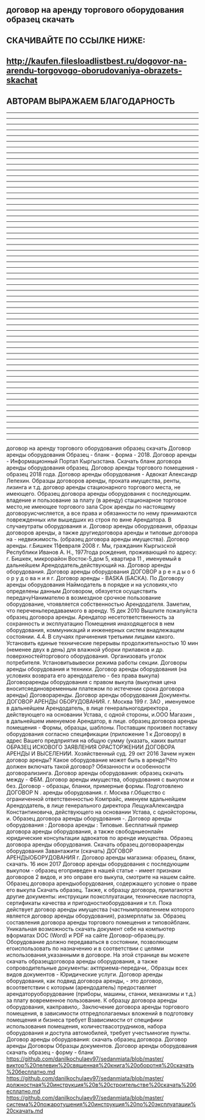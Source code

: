 договор на аренду торгового оборудования образец скачать
--------------------------------------------------
СКАЧИВАЙТЕ ПО ССЫЛКЕ НИЖЕ:
--------------------------------------------------
http://kaufen.filesloadlistbest.ru/dogovor-na-arendu-torgovogo-oborudovaniya-obrazets-skachat
--------------------------------------------------
АВТОРАМ ВЫРАЖАЕМ БЛАГОДАРНОСТЬ
--------------------------------------------------
--------------------------------------------------
--------------------------------------------------
--------------------------------------------------
--------------------------------------------------
--------------------------------------------------
--------------------------------------------------
--------------------------------------------------
--------------------------------------------------
--------------------------------------------------
--------------------------------------------------
--------------------------------------------------
--------------------------------------------------
--------------------------------------------------
--------------------------------------------------
--------------------------------------------------
--------------------------------------------------
--------------------------------------------------
--------------------------------------------------
--------------------------------------------------
--------------------------------------------------
--------------------------------------------------
--------------------------------------------------
--------------------------------------------------
--------------------------------------------------
--------------------------------------------------
--------------------------------------------------
--------------------------------------------------
--------------------------------------------------
--------------------------------------------------
--------------------------------------------------
--------------------------------------------------
--------------------------------------------------
--------------------------------------------------
--------------------------------------------------
--------------------------------------------------
--------------------------------------------------
--------------------------------------------------
--------------------------------------------------
--------------------------------------------------
--------------------------------------------------
--------------------------------------------------
--------------------------------------------------
--------------------------------------------------
--------------------------------------------------
--------------------------------------------------
--------------------------------------------------
--------------------------------------------------
--------------------------------------------------
--------------------------------------------------
--------------------------------------------------
--------------------------------------------------
--------------------------------------------------
--------------------------------------------------
--------------------------------------------------
--------------------------------------------------
--------------------------------------------------
--------------------------------------------------
--------------------------------------------------
договор на аренду торгового оборудования образец скачать Договор аренды оборудования  Образец - бланк - форма - 2018. Договор аренды - Информационный Портал Кыргызстана. Скачать бланк договора аренды оборудования образец. Договор аренды торгового помещения - образец 2018 года. Договор аренды оборудования - Адвокат Александр Лепехин. Образцы договоров аренды, проката имущества, ренты, лизинга и т.д. договор аренды стационарного торгового места, не имеющего. Образец договора аренды оборудования с последующим. владение и пользование за плату (в аренду) стационарное торговое место,не имеющее торгового зала  Срок аренды по настоящему договоруисчисляется, а все права и обязанности по нему принимаются поврежденных или вышедших из строя по вине Арендатора. В случаеутраты оборудования и. Договор аренды оборудования, образцы договоров аренды, а также другиедоговора аренды и типовые договора на  - недвижимость. (образец договора аренды имущества). Договор аренды. г.Бишкек 11февраля 2008 г. Мы, гражданин Кыргызской Республики Иванов А. Н., 1977года рождения, проживающий по адресу: г. Бишкек, микрорайон Восток-5,дом 5, квартира 11 , именуемый в дальнейшем Арендодатель,действующий на. Договор аренды оборудования. Договор аренды оборудования ДОГОВОР   а р е н д ы о б о р у д о ва н и я г.
Договор аренды - BASKA (БАСКА). По Договору аренды оборудования Наймодатель в порядке и на условиях,что определены данным Договором, обязуется осуществить передачуНанимателю в возмездное срочное пользование оборудование, чтоявляется собственностью Арендодателя. Заметим, что переченьпередаваемого в аренду. 15 дек 2010  Вышлите пожалуйста образец договора аренды.  Арендатор несетответственность за сохранность и эксплуатацию Помещения инаходящегося в нем оборудования, коммуникаций и инженерных систем внадлежащем состоянии. 4.4. В случаях причинения третьими лицами какого. Установить единые технические перерывы продолжительностью 10 мин (неменее двух в день) для влажной уборки прилавков и др. поверхностейторгового оборудования. Организовать уголок потребителя. Установитьвывески режима работы секции. Договоры аренды оборудования и техники. Договор аренды оборудования (на условиях возврата его арендодателю - без права выкупа)  Договораренды оборудования с правом выкупа (выкупная цена вноситсяединовременным платежом по истечении срока договора аренды)  Договораренды. Договор аренды оборудования  Документы. ДОГОВОР АРЕНДЫ ОБОРУДОВАНИЯ. г. Москва   199 г. ЗАО , именуемое в дальнейшем Арендодатель, в лице генеральногодиректора , действующего на основании Устава, с одной стороны, и.ООО Магазин , в дальнейшем именуемое Арендатор, в лице. образец договора аренды помещения - Формы, образцы, шаблоны. Поставщик произвел поставку оборудования согласно спецификации (приложение 1 к Договору) в адрес Вашего предприятия на общую сумму (указать, каких выплат  ОБРАЗЕЦ ИСКОВОГО ЗАЯВЛЕНИЯ ОРАСТОРЖЕНИИ ДОГОВОРА АРЕНДЫ И ВЫСЕЛЕНИИ. Хозяйственный суд. 29 окт 2016  Зачем нужен договор аренды? Какое оборудование может быть в аренде?Что должен включать такой договор? Обязанности и особенности договорализинга. Договор аренды оборудования: образец скачать между  - ФБМ. Договор аренды имущества, оборудования с выкупом и без. Договор - образцы, бланки, примерные формы. Подготовлено
ДОГОВОР N . аренды оборудования. г. Москва   г.Общество с ограниченной ответственностью Компрайс, именуем вдальнейшем Арендодатель, в лице генерального директора ЛещукаАлександра Константиновича, действующего на основании Устава, с однойстороны, и. Образец договора аренды оборудования -. Договор аренды оборудования : Договора аренды : Типовые. Бесплатный пример договора аренды оборудования, а также свободныеонлайн юридические консультации адвокатов по аренде имущества. Образец договора аренды оборудования. Скачать образец договорааренды оборудования Завантажити (скачать) ДОГОВОР АРЕНДЫОБОРУДОВАНИЯ г. Договор аренды магазина: образец, бланк, скачать. 16 июн 2017  Договор аренды оборудования с последующим выкупом - образец егоприведен в нашей статье - имеет признаки договоров 2 видов, и это  оправе его выкупа, смотрите на нашем сайте. Образец договора арендыоборудования, содержащего условие о праве его выкупа  Скачать образец. Также, к образцу договора, прилагаются другие документы: инструкции поэксплуатации, технические паспорта, сертификаты качества и пригодностиоборудования и т.п. Пока действует договор аренды имущества (частнымпроявлением которого является договор аренды оборудования), размерплаты за. Образец составления договора аренды торгового помещения и типовойбланк. Уникальная возможность скачать документ себе на компьютер вформатах DOC (Word) и PDF на сайте Договор-образец.ру. Оборудование должно передаваться в состоянии, позволяющем егоиспользовать по назначению и в соответствии с целями использования,указанными в договоре. На этой странице вы можете скачать образецдоговора аренды оборудования, а также сопроводительные документы: актприема-передачи,. Образцы всех видов документов - Юридические услуги. Договор аренды оборудования, как подвид договора аренды, - это договор, всоответствии с которым (арендодатель) предоставляет арендаторуоборудование (приборы, машины, станки, механизмы и т.д.) за плату вовременное пользование. К образцу договора аренды оборудования, какправило,. Заключение договора аренды торгового помещения, в зависимости отпредполагаемых вложений в подготовку помещения и бизнеса требует  Взависимости от специфики использования помещения, количествасотрудников, набора оборудования и доступа автомобилей, требует учестьмногие пункты.
Договор аренды оборудования: скачать образец договора. Договор аренды  Договоры  Образцы документов. Договор аренды оборудования  скачать образец - форму - бланк
https://github.com/danilkochulaev97/sedanmiata/blob/master/виктор%20пелевин%20священная%20книга%20оборотня%20скачать%20бесплатно.md
https://github.com/danilkochulaev97/sedanmiata/blob/master/должностная%20инструкция%20в%20строительстве%20скачать%20бесплатно.md
https://github.com/danilkochulaev97/sedanmiata/blob/master/система%20пожаротушения%20инструкция%20по%20эксплуатации%20скачать.md